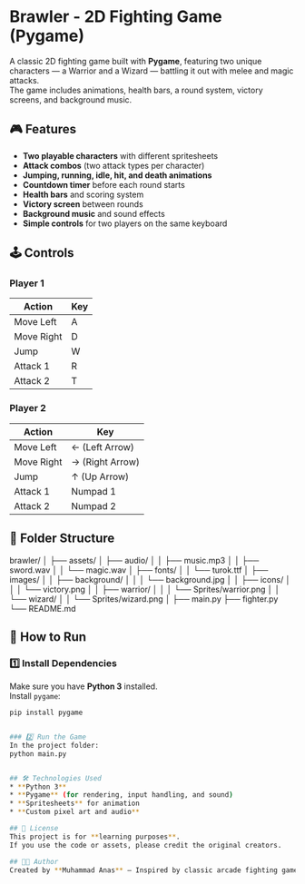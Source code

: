 # Brawler - 2D Fighting Game (Pygame)

A classic 2D fighting game built with **Pygame**, featuring two unique characters — a Warrior and a Wizard — battling it out with melee and magic attacks.  
The game includes animations, health bars, a round system, victory screens, and background music.

## 🎮 Features
- **Two playable characters** with different spritesheets
- **Attack combos** (two attack types per character)
- **Jumping, running, idle, hit, and death animations**
- **Countdown timer** before each round starts
- **Health bars** and scoring system
- **Victory screen** between rounds
- **Background music** and sound effects
- **Simple controls** for two players on the same keyboard

## 🕹️ Controls

### **Player 1**
| Action      | Key  |
|-------------|------|
| Move Left   | A    |
| Move Right  | D    |
| Jump        | W    |
| Attack 1    | R    |
| Attack 2    | T    |

### **Player 2**
| Action      | Key              |
|-------------|------------------|
| Move Left   | ← (Left Arrow)   |
| Move Right  | → (Right Arrow)  |
| Jump        | ↑ (Up Arrow)     |
| Attack 1    | Numpad 1         |
| Attack 2    | Numpad 2         |

## 📂 Folder Structure

brawler/
│
├── assets/
│   ├── audio/
│   │   ├── music.mp3
│   │   ├── sword.wav
│   │   └── magic.wav
│   ├── fonts/
│   │   └── turok.ttf
│   ├── images/
│   │   ├── background/
│   │   │   └── background.jpg
│   │   ├── icons/
│   │   │   └── victory.png
│   │   ├── warrior/
│   │   │   └── Sprites/warrior.png
│   │   └── wizard/
│   │       └── Sprites/wizard.png
│
├── main.py
├── fighter.py
└── README.md


## 🚀 How to Run
### 1️⃣ Install Dependencies
Make sure you have **Python 3** installed.  
Install `pygame`:
```bash
pip install pygame


### 2️⃣ Run the Game
In the project folder:
python main.py


## 🛠️ Technologies Used
* **Python 3**
* **Pygame** (for rendering, input handling, and sound)
* **Spritesheets** for animation
* **Custom pixel art and audio**

## 📜 License
This project is for **learning purposes**.
If you use the code or assets, please credit the original creators.

## 👨‍💻 Author
Created by **Muhammad Anas** — Inspired by classic arcade fighting games.
